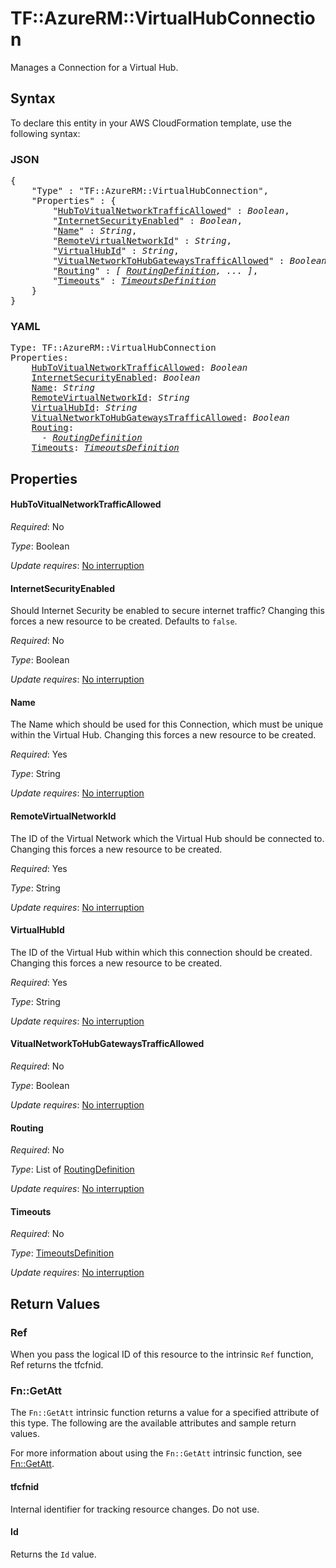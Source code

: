 # TF::AzureRM::VirtualHubConnection

Manages a Connection for a Virtual Hub.

## Syntax

To declare this entity in your AWS CloudFormation template, use the following syntax:

### JSON

<pre>
{
    "Type" : "TF::AzureRM::VirtualHubConnection",
    "Properties" : {
        "<a href="#hubtovitualnetworktrafficallowed" title="HubToVitualNetworkTrafficAllowed">HubToVitualNetworkTrafficAllowed</a>" : <i>Boolean</i>,
        "<a href="#internetsecurityenabled" title="InternetSecurityEnabled">InternetSecurityEnabled</a>" : <i>Boolean</i>,
        "<a href="#name" title="Name">Name</a>" : <i>String</i>,
        "<a href="#remotevirtualnetworkid" title="RemoteVirtualNetworkId">RemoteVirtualNetworkId</a>" : <i>String</i>,
        "<a href="#virtualhubid" title="VirtualHubId">VirtualHubId</a>" : <i>String</i>,
        "<a href="#vitualnetworktohubgatewaystrafficallowed" title="VitualNetworkToHubGatewaysTrafficAllowed">VitualNetworkToHubGatewaysTrafficAllowed</a>" : <i>Boolean</i>,
        "<a href="#routing" title="Routing">Routing</a>" : <i>[ <a href="routingdefinition.md">RoutingDefinition</a>, ... ]</i>,
        "<a href="#timeouts" title="Timeouts">Timeouts</a>" : <i><a href="timeoutsdefinition.md">TimeoutsDefinition</a></i>
    }
}
</pre>

### YAML

<pre>
Type: TF::AzureRM::VirtualHubConnection
Properties:
    <a href="#hubtovitualnetworktrafficallowed" title="HubToVitualNetworkTrafficAllowed">HubToVitualNetworkTrafficAllowed</a>: <i>Boolean</i>
    <a href="#internetsecurityenabled" title="InternetSecurityEnabled">InternetSecurityEnabled</a>: <i>Boolean</i>
    <a href="#name" title="Name">Name</a>: <i>String</i>
    <a href="#remotevirtualnetworkid" title="RemoteVirtualNetworkId">RemoteVirtualNetworkId</a>: <i>String</i>
    <a href="#virtualhubid" title="VirtualHubId">VirtualHubId</a>: <i>String</i>
    <a href="#vitualnetworktohubgatewaystrafficallowed" title="VitualNetworkToHubGatewaysTrafficAllowed">VitualNetworkToHubGatewaysTrafficAllowed</a>: <i>Boolean</i>
    <a href="#routing" title="Routing">Routing</a>: <i>
      - <a href="routingdefinition.md">RoutingDefinition</a></i>
    <a href="#timeouts" title="Timeouts">Timeouts</a>: <i><a href="timeoutsdefinition.md">TimeoutsDefinition</a></i>
</pre>

## Properties

#### HubToVitualNetworkTrafficAllowed

_Required_: No

_Type_: Boolean

_Update requires_: [No interruption](https://docs.aws.amazon.com/AWSCloudFormation/latest/UserGuide/using-cfn-updating-stacks-update-behaviors.html#update-no-interrupt)

#### InternetSecurityEnabled

Should Internet Security be enabled to secure internet traffic? Changing this forces a new resource to be created. Defaults to `false`.

_Required_: No

_Type_: Boolean

_Update requires_: [No interruption](https://docs.aws.amazon.com/AWSCloudFormation/latest/UserGuide/using-cfn-updating-stacks-update-behaviors.html#update-no-interrupt)

#### Name

The Name which should be used for this Connection, which must be unique within the Virtual Hub. Changing this forces a new resource to be created.

_Required_: Yes

_Type_: String

_Update requires_: [No interruption](https://docs.aws.amazon.com/AWSCloudFormation/latest/UserGuide/using-cfn-updating-stacks-update-behaviors.html#update-no-interrupt)

#### RemoteVirtualNetworkId

The ID of the Virtual Network which the Virtual Hub should be connected to. Changing this forces a new resource to be created.

_Required_: Yes

_Type_: String

_Update requires_: [No interruption](https://docs.aws.amazon.com/AWSCloudFormation/latest/UserGuide/using-cfn-updating-stacks-update-behaviors.html#update-no-interrupt)

#### VirtualHubId

The ID of the Virtual Hub within which this connection should be created. Changing this forces a new resource to be created.

_Required_: Yes

_Type_: String

_Update requires_: [No interruption](https://docs.aws.amazon.com/AWSCloudFormation/latest/UserGuide/using-cfn-updating-stacks-update-behaviors.html#update-no-interrupt)

#### VitualNetworkToHubGatewaysTrafficAllowed

_Required_: No

_Type_: Boolean

_Update requires_: [No interruption](https://docs.aws.amazon.com/AWSCloudFormation/latest/UserGuide/using-cfn-updating-stacks-update-behaviors.html#update-no-interrupt)

#### Routing

_Required_: No

_Type_: List of <a href="routingdefinition.md">RoutingDefinition</a>

_Update requires_: [No interruption](https://docs.aws.amazon.com/AWSCloudFormation/latest/UserGuide/using-cfn-updating-stacks-update-behaviors.html#update-no-interrupt)

#### Timeouts

_Required_: No

_Type_: <a href="timeoutsdefinition.md">TimeoutsDefinition</a>

_Update requires_: [No interruption](https://docs.aws.amazon.com/AWSCloudFormation/latest/UserGuide/using-cfn-updating-stacks-update-behaviors.html#update-no-interrupt)

## Return Values

### Ref

When you pass the logical ID of this resource to the intrinsic `Ref` function, Ref returns the tfcfnid.

### Fn::GetAtt

The `Fn::GetAtt` intrinsic function returns a value for a specified attribute of this type. The following are the available attributes and sample return values.

For more information about using the `Fn::GetAtt` intrinsic function, see [Fn::GetAtt](https://docs.aws.amazon.com/AWSCloudFormation/latest/UserGuide/intrinsic-function-reference-getatt.html).

#### tfcfnid

Internal identifier for tracking resource changes. Do not use.

#### Id

Returns the <code>Id</code> value.


